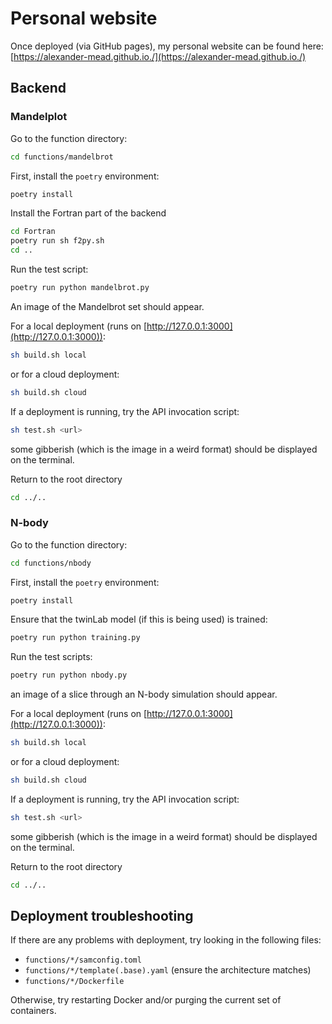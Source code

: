 # Personal website

Once deployed (via GitHub pages), my personal website can be found here:
[https://alexander-mead.github.io./](https://alexander-mead.github.io./)

## Backend

### Mandelplot

Go to the function directory:

```sh
cd functions/mandelbrot
```

First, install the `poetry` environment:

```sh
poetry install
```

Install the Fortran part of the backend

```sh
cd Fortran
poetry run sh f2py.sh
cd ..
```

Run the test script:

```sh
poetry run python mandelbrot.py
```

An image of the Mandelbrot set should appear.

For a local deployment (runs on [http://127.0.0.1:3000](http://127.0.0.1:3000)):

```sh
sh build.sh local
```

or for a cloud deployment:

```sh
sh build.sh cloud
```

If a deployment is running, try the API invocation script:

```sh
sh test.sh <url>
```

some gibberish (which is the image in a weird format) should be displayed on the
terminal.

Return to the root directory

```sh
cd ../..
```

### N-body

Go to the function directory:

```sh
cd functions/nbody
```

First, install the `poetry` environment:

```sh
poetry install
```

Ensure that the twinLab model (if this is being used) is trained:

```sh
poetry run python training.py
```

Run the test scripts:

```sh
poetry run python nbody.py
```

an image of a slice through an N-body simulation should appear.

For a local deployment (runs on [http://127.0.0.1:3000](http://127.0.0.1:3000)):

```sh
sh build.sh local
```

or for a cloud deployment:

```sh
sh build.sh cloud
```

If a deployment is running, try the API invocation script:

```sh
sh test.sh <url>
```

some gibberish (which is the image in a weird format) should be displayed on the
terminal.

Return to the root directory

```sh
cd ../..
```

## Deployment troubleshooting

If there are any problems with deployment, try looking in the following files:

- `functions/*/samconfig.toml`
- `functions/*/template(.base).yaml` (ensure the architecture matches)
- `functions/*/Dockerfile`

Otherwise, try restarting Docker and/or purging the current set of containers.
